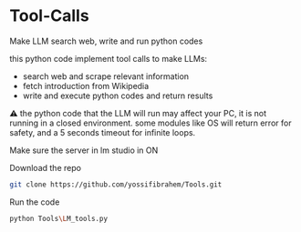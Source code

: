 # Tool-Calls
Make LLM search web, write and run python codes

this python code implement tool calls to make LLMs:
* search web and scrape relevant information
* fetch introduction from Wikipedia
* write and execute python codes and return results
  
⚠️ the python code that the LLM will run may affect your PC, it is not running in a closed environment. some modules like OS will return error for safety, and a 5 seconds timeout for infinite loops.

Make sure the server in lm studio in ON

Download the repo
```bash
git clone https://github.com/yossifibrahem/Tools.git
```
Run the code
```bash
python Tools\LM_tools.py
```
